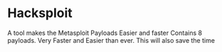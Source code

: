 # Hacksploit
A tool makes the Metasploit Payloads Easier and faster
Contains 8 payloads. Very Faster and Easier than ever. This will also save the time
